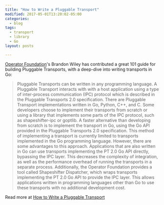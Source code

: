 ```yaml
---
title: "How to Write a Pluggable Transport"
modified: 2017-05-01T13:20:02-05:00
categories:
  - blog
tags:
  - transport
  - library
  - Go
layout: posts

---
```


[Operator Foundation](https://operatorfoundation.org)'s Brandon Wiley has contributed a great 101 guide for building Pluggable Transports, with a deep-dive into writing transports in Go:

> Pluggable Transports can be written in any programming language. A Pluggable Transport interacts with with a host application using a type of inter-process communication (IPC) protocol which is described in the Pluggable Transports 2.0 specification. There are Pluggable Transport implementations written in Go, Python, C++, and C. Some developers choose to implement their transports from scratch or using a library that implements some parts of the IPC protocol, such as shapeshifter-ipc or goptlib. A faster alternative than developing from scratch is to implement the transport in Go, using the Go API provided in the Pluggable Transports 2.0 specification. This method of implementing a transport is currently limited to transports implemented in the Go programming language. However, there are some advantages to this approach. Applications that are also written in Go can use transports implementing the PT 2.0 Go API directly, bypassing the IPC layer. This decreases the complexity of integration, as well as the performance overhead of running the transports in a separate process. Additionally, the Operator Foundation provides a tool called Shapeshifter Dispatcher, which wraps transports implementing the PT 2.0 Go API to provide the IPC layer. This allows applications written in programming languages other than Go to use these transports with no additional development cost.

Read more at [How to Write a Pluggable Transport](/build/how/)
